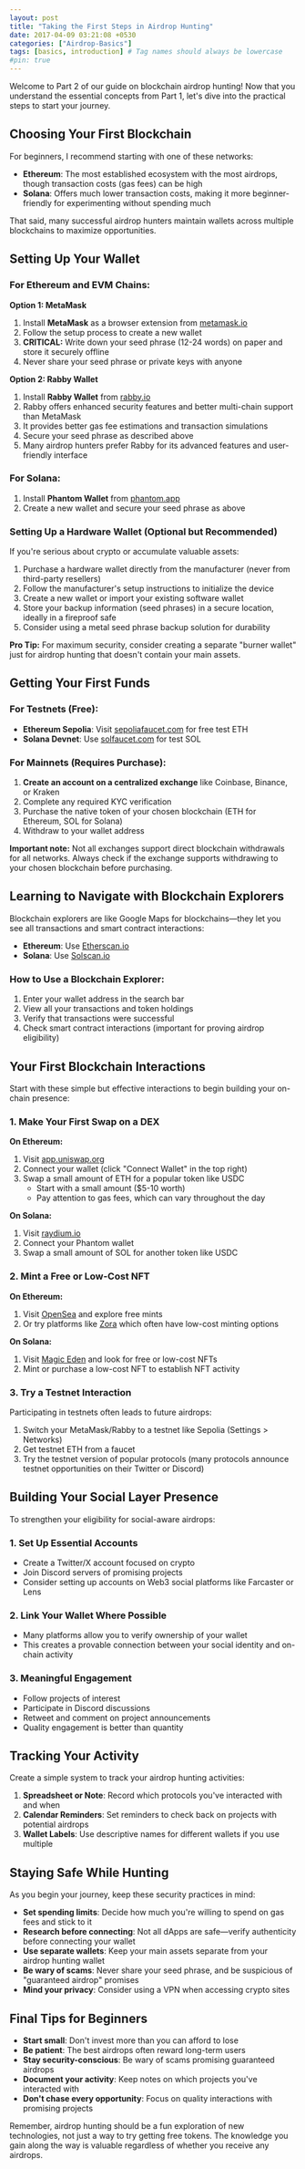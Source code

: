 ```yaml
---
layout: post
title: "Taking the First Steps in Airdrop Hunting"
date: 2017-04-09 03:21:08 +0530
categories: ["Airdrop-Basics"]
tags: [basics, introduction] # Tag names should always be lowercase
#pin: true
---
```


Welcome to Part 2 of our guide on blockchain airdrop hunting! Now that you understand the essential concepts from Part 1, let's dive into the practical steps to start your journey.

## Choosing Your First Blockchain

For beginners, I recommend starting with one of these networks:

- **Ethereum**: The most established ecosystem with the most airdrops, though transaction costs (gas fees) can be high
- **Solana**: Offers much lower transaction costs, making it more beginner-friendly for experimenting without spending much

That said, many successful airdrop hunters maintain wallets across multiple blockchains to maximize opportunities.

## Setting Up Your Wallet

### For Ethereum and EVM Chains:

**Option 1: MetaMask**

1. Install **MetaMask** as a browser extension from [metamask.io](https://metamask.io/)
2. Follow the setup process to create a new wallet
3. **CRITICAL:** Write down your seed phrase (12-24 words) on paper and store it securely offline
4. Never share your seed phrase or private keys with anyone

**Option 2: Rabby Wallet**

1. Install **Rabby Wallet** from [rabby.io](https://rabby.io/)
2. Rabby offers enhanced security features and better multi-chain support than MetaMask
3. It provides better gas fee estimations and transaction simulations
4. Secure your seed phrase as described above
5. Many airdrop hunters prefer Rabby for its advanced features and user-friendly interface

### For Solana:

1. Install **Phantom Wallet** from [phantom.app](https://phantom.app/)
2. Create a new wallet and secure your seed phrase as above

### Setting Up a Hardware Wallet (Optional but Recommended)

If you're serious about crypto or accumulate valuable assets:

1. Purchase a hardware wallet directly from the manufacturer (never from third-party resellers)
2. Follow the manufacturer's setup instructions to initialize the device
3. Create a new wallet or import your existing software wallet
4. Store your backup information (seed phrases) in a secure location, ideally in a fireproof safe
5. Consider using a metal seed phrase backup solution for durability

**Pro Tip:** For maximum security, consider creating a separate "burner wallet" just for airdrop hunting that doesn't contain your main assets.

## Getting Your First Funds

### For Testnets (Free):

- **Ethereum Sepolia**: Visit [sepoliafaucet.com](https://sepoliafaucet.com/) for free test ETH
- **Solana Devnet**: Use [solfaucet.com](https://solfaucet.com/) for test SOL

### For Mainnets (Requires Purchase):

1. **Create an account on a centralized exchange** like Coinbase, Binance, or Kraken
2. Complete any required KYC verification
3. Purchase the native token of your chosen blockchain (ETH for Ethereum, SOL for Solana)
4. Withdraw to your wallet address

**Important note:** Not all exchanges support direct blockchain withdrawals for all networks. Always check if the exchange supports withdrawing to your chosen blockchain before purchasing.

## Learning to Navigate with Blockchain Explorers

Blockchain explorers are like Google Maps for blockchains—they let you see all transactions and smart contract interactions:

- **Ethereum**: Use [Etherscan.io](https://etherscan.io/)
- **Solana**: Use [Solscan.io](https://solscan.io/)

### How to Use a Blockchain Explorer:

1. Enter your wallet address in the search bar
2. View all your transactions and token holdings
3. Verify that transactions were successful
4. Check smart contract interactions (important for proving airdrop eligibility)

## Your First Blockchain Interactions

Start with these simple but effective interactions to begin building your on-chain presence:

### 1. Make Your First Swap on a DEX

**On Ethereum:**

1. Visit [app.uniswap.org](https://app.uniswap.org)
2. Connect your wallet (click "Connect Wallet" in the top right)
3. Swap a small amount of ETH for a popular token like USDC
   - Start with a small amount ($5-10 worth)
   - Pay attention to gas fees, which can vary throughout the day

**On Solana:**

1. Visit [raydium.io](https://raydium.io/swap/)
2. Connect your Phantom wallet
3. Swap a small amount of SOL for another token like USDC

### 2. Mint a Free or Low-Cost NFT

**On Ethereum:**

1. Visit [OpenSea](https://opensea.io/) and explore free mints
2. Or try platforms like [Zora](https://zora.co/) which often have low-cost minting options

**On Solana:**

1. Visit [Magic Eden](https://magiceden.io/) and look for free or low-cost NFTs
2. Mint or purchase a low-cost NFT to establish NFT activity

### 3. Try a Testnet Interaction

Participating in testnets often leads to future airdrops:

1. Switch your MetaMask/Rabby to a testnet like Sepolia (Settings > Networks)
2. Get testnet ETH from a faucet
3. Try the testnet version of popular protocols (many protocols announce testnet opportunities on their Twitter or Discord)

## Building Your Social Layer Presence

To strengthen your eligibility for social-aware airdrops:

### 1. Set Up Essential Accounts

- Create a Twitter/X account focused on crypto
- Join Discord servers of promising projects
- Consider setting up accounts on Web3 social platforms like Farcaster or Lens

### 2. Link Your Wallet Where Possible

- Many platforms allow you to verify ownership of your wallet
- This creates a provable connection between your social identity and on-chain activity

### 3. Meaningful Engagement

- Follow projects of interest
- Participate in Discord discussions
- Retweet and comment on project announcements
- Quality engagement is better than quantity

## Tracking Your Activity

Create a simple system to track your airdrop hunting activities:

1. **Spreadsheet or Note**: Record which protocols you've interacted with and when
2. **Calendar Reminders**: Set reminders to check back on projects with potential airdrops
3. **Wallet Labels**: Use descriptive names for different wallets if you use multiple

## Staying Safe While Hunting

As you begin your journey, keep these security practices in mind:

- **Set spending limits**: Decide how much you're willing to spend on gas fees and stick to it
- **Research before connecting**: Not all dApps are safe—verify authenticity before connecting your wallet
- **Use separate wallets**: Keep your main assets separate from your airdrop hunting wallet
- **Be wary of scams**: Never share your seed phrase, and be suspicious of "guaranteed airdrop" promises
- **Mind your privacy**: Consider using a VPN when accessing crypto sites

## Final Tips for Beginners

- **Start small**: Don't invest more than you can afford to lose
- **Be patient**: The best airdrops often reward long-term users
- **Stay security-conscious**: Be wary of scams promising guaranteed airdrops
- **Document your activity**: Keep notes on which projects you've interacted with
- **Don't chase every opportunity**: Focus on quality interactions with promising projects

Remember, airdrop hunting should be a fun exploration of new technologies, not just a way to try getting free tokens. The knowledge you gain along the way is valuable regardless of whether you receive any airdrops.

